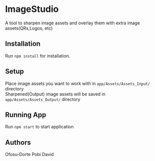 # ImageStudio

A tool to sharpen image assets and overlay them with extra image assets(QRs,Logos, etc)

## Installation

Run `npm install` for installation.
 

## Setup
Place image assets you want to work with in `app/Assets/Assets_Input/` directory<br>
Sharpened(Output) image assets will be saved in `app/Assets/Assets_Output/` directory

## Running App

Run `npm start` to start application

## Authors
Ofosu-Dorte Pobi David